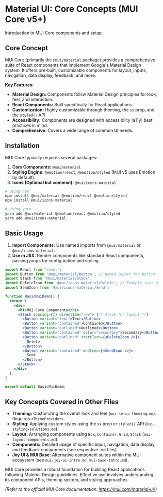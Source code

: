 # Material UI: Core Concepts (MUI Core v5+)

Introduction to MUI Core components and setup.

## Core Concept

MUI Core (primarily the `@mui/material` package) provides a comprehensive suite of React components that implement Google's Material Design system. It offers pre-built, customizable components for layout, inputs, navigation, data display, feedback, and more.

**Key Features:**

*   **Material Design:** Components follow Material Design principles for look, feel, and interaction.
*   **React Components:** Built specifically for React applications.
*   **Customization:** Highly customizable through theming, the `sx` prop, and the `styled()` API.
*   **Accessibility:** Components are designed with accessibility (a11y) best practices in mind.
*   **Comprehensive:** Covers a wide range of common UI needs.

## Installation

MUI Core typically requires several packages:

1.  **Core Components:** `@mui/material`
2.  **Styling Engine:** `@emotion/react`, `@emotion/styled` (MUI v5 uses Emotion by default).
3.  **Icons (Optional but common):** `@mui/icons-material`

```bash
# Using npm
npm install @mui/material @emotion/react @emotion/styled
npm install @mui/icons-material

# Using yarn
yarn add @mui/material @emotion/react @emotion/styled
yarn add @mui/icons-material
```

## Basic Usage

1.  **Import Components:** Use named imports from `@mui/material` or `@mui/icons-material`.
2.  **Use in JSX:** Render components like standard React components, passing props for configuration and styling.

```jsx
import React from 'react';
import Button from '@mui/material/Button'; // Named import for Button
import Stack from '@mui/material/Stack';
import DeleteIcon from '@mui/icons-material/Delete'; // Example icon import
import SendIcon from '@mui/icons-material/Send';

function BasicMuiDemo() {
  return (
    <div>
      <h1>MUI Core Components</h1>
      <Stack spacing={2} direction="row"> {/* Stack for layout */}
        <Button variant="text">Text</Button>
        <Button variant="contained">Contained</Button>
        <Button variant="outlined">Outlined</Button>
        <Button variant="contained" color="secondary">Secondary</Button>
        <Button variant="outlined" startIcon={<DeleteIcon />}>
          Delete
        </Button>
        <Button variant="contained" endIcon={<SendIcon />}>
          Send
        </Button>
      </Stack>
    </div>
  );
}

export default BasicMuiDemo;
```

## Key Concepts Covered in Other Files

*   **Theming:** Customizing the overall look and feel (`mui-setup-theming.md`). Requires `<ThemeProvider>`.
*   **Styling:** Applying custom styles using the `sx` prop or `styled()` API (`mui-styling-solutions.md`).
*   **Layout:** Arranging components using `Box`, `Container`, `Grid`, `Stack` (`mui-layout-components.md`).
*   **Components:** Detailed usage of specific input, navigation, data display, and feedback components (see respective `.md` files).
*   **Joy UI & MUI Base:** Alternative component suites within the MUI ecosystem (see `mui-joy-ui-intro.md`, `mui-base-intro.md`).

MUI Core provides a robust foundation for building React applications following Material Design guidelines. Effective use involves understanding its component APIs, theming system, and styling approaches.

*(Refer to the official MUI Core documentation: https://mui.com/material-ui/)*